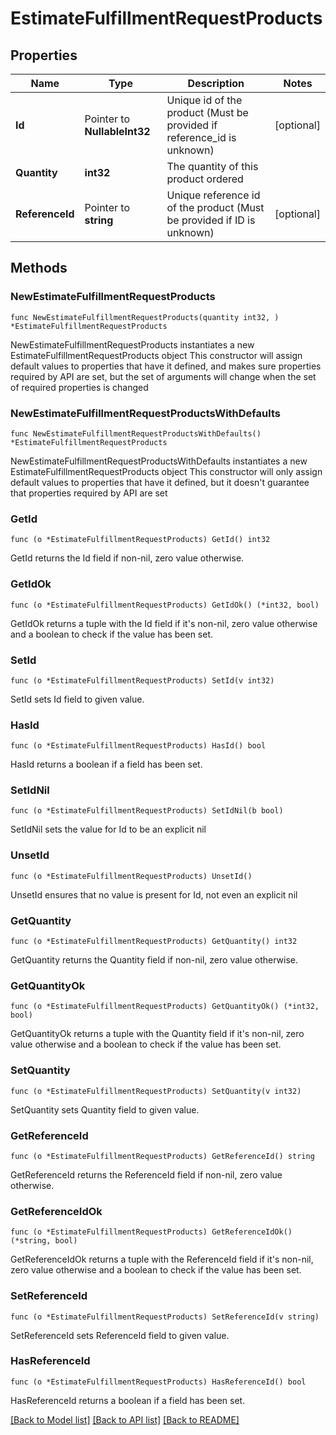 # EstimateFulfillmentRequestProducts

## Properties

Name | Type | Description | Notes
------------ | ------------- | ------------- | -------------
**Id** | Pointer to **NullableInt32** | Unique id of the product (Must be provided if reference_id is unknown) | [optional] 
**Quantity** | **int32** | The quantity of this product ordered | 
**ReferenceId** | Pointer to **string** | Unique reference id of the product (Must be provided if ID is unknown) | [optional] 

## Methods

### NewEstimateFulfillmentRequestProducts

`func NewEstimateFulfillmentRequestProducts(quantity int32, ) *EstimateFulfillmentRequestProducts`

NewEstimateFulfillmentRequestProducts instantiates a new EstimateFulfillmentRequestProducts object
This constructor will assign default values to properties that have it defined,
and makes sure properties required by API are set, but the set of arguments
will change when the set of required properties is changed

### NewEstimateFulfillmentRequestProductsWithDefaults

`func NewEstimateFulfillmentRequestProductsWithDefaults() *EstimateFulfillmentRequestProducts`

NewEstimateFulfillmentRequestProductsWithDefaults instantiates a new EstimateFulfillmentRequestProducts object
This constructor will only assign default values to properties that have it defined,
but it doesn't guarantee that properties required by API are set

### GetId

`func (o *EstimateFulfillmentRequestProducts) GetId() int32`

GetId returns the Id field if non-nil, zero value otherwise.

### GetIdOk

`func (o *EstimateFulfillmentRequestProducts) GetIdOk() (*int32, bool)`

GetIdOk returns a tuple with the Id field if it's non-nil, zero value otherwise
and a boolean to check if the value has been set.

### SetId

`func (o *EstimateFulfillmentRequestProducts) SetId(v int32)`

SetId sets Id field to given value.

### HasId

`func (o *EstimateFulfillmentRequestProducts) HasId() bool`

HasId returns a boolean if a field has been set.

### SetIdNil

`func (o *EstimateFulfillmentRequestProducts) SetIdNil(b bool)`

 SetIdNil sets the value for Id to be an explicit nil

### UnsetId
`func (o *EstimateFulfillmentRequestProducts) UnsetId()`

UnsetId ensures that no value is present for Id, not even an explicit nil
### GetQuantity

`func (o *EstimateFulfillmentRequestProducts) GetQuantity() int32`

GetQuantity returns the Quantity field if non-nil, zero value otherwise.

### GetQuantityOk

`func (o *EstimateFulfillmentRequestProducts) GetQuantityOk() (*int32, bool)`

GetQuantityOk returns a tuple with the Quantity field if it's non-nil, zero value otherwise
and a boolean to check if the value has been set.

### SetQuantity

`func (o *EstimateFulfillmentRequestProducts) SetQuantity(v int32)`

SetQuantity sets Quantity field to given value.


### GetReferenceId

`func (o *EstimateFulfillmentRequestProducts) GetReferenceId() string`

GetReferenceId returns the ReferenceId field if non-nil, zero value otherwise.

### GetReferenceIdOk

`func (o *EstimateFulfillmentRequestProducts) GetReferenceIdOk() (*string, bool)`

GetReferenceIdOk returns a tuple with the ReferenceId field if it's non-nil, zero value otherwise
and a boolean to check if the value has been set.

### SetReferenceId

`func (o *EstimateFulfillmentRequestProducts) SetReferenceId(v string)`

SetReferenceId sets ReferenceId field to given value.

### HasReferenceId

`func (o *EstimateFulfillmentRequestProducts) HasReferenceId() bool`

HasReferenceId returns a boolean if a field has been set.


[[Back to Model list]](../README.md#documentation-for-models) [[Back to API list]](../README.md#documentation-for-api-endpoints) [[Back to README]](../README.md)


